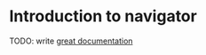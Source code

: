 # Introduction to navigator

TODO: write [great documentation](http://jacobian.org/writing/what-to-write/)
